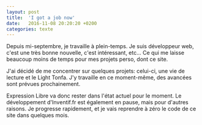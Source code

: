 ```yaml
---
layout: post
title:  'I got a job now'
date:   2016-11-08 20:20:20 +0200
categories: texte
---
```


Depuis mi-septembre, je travaille à plein-temps. Je suis développeur web, c'est une très bonne nouvelle, c'est intéressant, etc... Ce qui me laisse beaucoup moins de temps pour mes projets perso, dont ce site.

J'ai décidé de me concentrer sur quelques projets: celui-ci, une vie de lecture et le Light Tonfa. J'y travaille en ce moment-même, des avancées sont prévues prochainement.

<!--more-->

Expression Libre va donc rester dans l'état actuel pour le moment. Le développement d'Inventif.fr est également en pause, mais pour d'autres raisons. Je progresse rapidement, et je vais reprendre à zéro le code de ce site dans quelques mois.